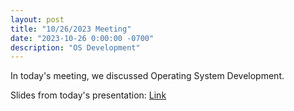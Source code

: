 ```yaml
---
layout: post
title: "10/26/2023 Meeting"
date: "2023-10-26 0:00:00 -0700"
description: "OS Development"
---
```


In today's meeting, we discussed Operating System Development.

Slides from today's presentation: [Link](https://docs.google.com/presentation/d/10wzTnufy2L1Yn3cPWzOvtNmktdhZWevU2mGaI-Amg1c/edit?usp=sharing)
